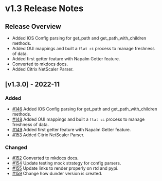 # v1.3 Release Notes

## Release Overview

- Added IOS Config parsing for get_path and get_path_with_children methods.
- Added OUI mappings and built a `flat ci` process to manage freshness of data.
- Added first getter feature with Napalm Getter feature.
- Converted to mkdocs docs.
- Added Citrix NetScaler Parser.

## [v1.3.0] - 2022-11

### Added

- [#146](https://github.com/networktocode/netutils/pull/146) Added IOS Config parsing for get_path and get_path_with_children methods.
- [#148](https://github.com/networktocode/netutils/pull/148) Added OUI mappings and built a `flat ci` process to manage freshness of data.
- [#149](https://github.com/networktocode/netutils/pull/149) Added first getter feature with Napalm Getter feature.
- [#153](https://github.com/networktocode/netutils/pull/153) Added Citrix NetScaler Parser.

### Changed

- [#152](https://github.com/networktocode/netutils/pull/152) Converted to mkdocs docs.
- [#154](https://github.com/networktocode/netutils/pull/154) Update testing mock strategy for config parsers.
- [#155](https://github.com/networktocode/netutils/pull/155) Update links to render properly on rtd and pypi.
- [#159](https://github.com/networktocode/netutils/pull/159) Change how dunder version is created.